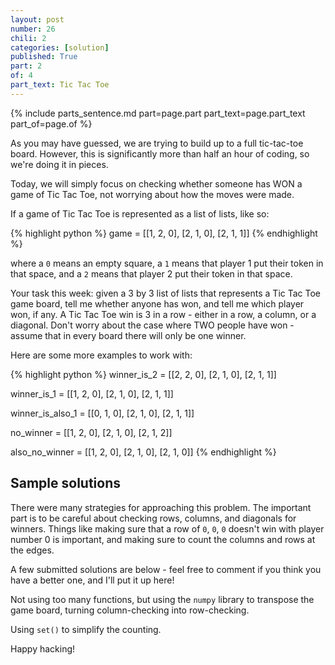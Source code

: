 ```yaml
---
layout: post
number: 26
chili: 2
categories: [solution]
published: True
part: 2
of: 4
part_text: Tic Tac Toe
---
```


{% include parts_sentence.md part=page.part part_text=page.part_text part_of=page.of %}

As you may have guessed, we are trying to build up to a full tic-tac-toe board. However, this is significantly more than half an hour of coding, so we're doing it in pieces.

Today, we will simply focus on checking whether someone has WON a game of Tic Tac Toe, not worrying about how the moves were made.

If a game of Tic Tac Toe is represented as a list of lists, like so:

{% highlight python %}
game = [[1, 2, 0],
	[2, 1, 0],
	[2, 1, 1]]
{% endhighlight %}

where a `0` means an empty square, a `1` means that player 1 put their token in that space, and a `2` means that player 2 put their token in that space.

Your task this week: given a 3 by 3 list of lists that represents a Tic Tac Toe game board, tell me whether anyone has won, and tell me which player won, if any. A Tic Tac Toe win is 3 in a row - either in a row, a column, or a diagonal. Don't worry about the case where TWO people have won - assume that in every board there will only be one winner.

Here are some more examples to work with: 

{% highlight python %}
winner_is_2 = [[2, 2, 0],
	[2, 1, 0],
	[2, 1, 1]]

winner_is_1 = [[1, 2, 0],
	[2, 1, 0],
	[2, 1, 1]]

winner_is_also_1 = [[0, 1, 0],
	[2, 1, 0],
	[2, 1, 1]]

no_winner = [[1, 2, 0],
	[2, 1, 0],
	[2, 1, 2]]

also_no_winner = [[1, 2, 0],
	[2, 1, 0],
	[2, 1, 0]]
{% endhighlight %}

## Sample solutions

There were many strategies for approaching this problem. The important part is to be careful about checking rows, columns, and diagonals for winners. Things like making sure that a row of `0`, `0`, `0` doesn't win with player number 0 is important, and making sure to count the columns and rows at the edges.

A few submitted solutions are below - feel free to comment if you think you have a better one, and I'll put it up here!

Not using too many functions, but using the `numpy` library to transpose the game board, turning column-checking into row-checking.
<script src="https://gist.github.com/anonymous/b141c876ebc330bfeb13.js"></script>

Using `set()` to simplify the counting.
<script src="https://gist.github.com/CurveShot/e98159a400c325dc204f.js"></script>

Happy hacking!